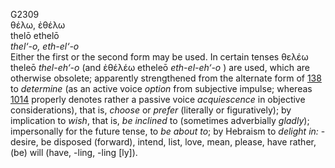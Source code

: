 G2309  
θέλω, ἐθέλω  
thelō ethelō  
*thel‘-o,* *eth-el‘-o*  
Either the first or the second form may be used. In certain tenses θελέω
theleō *thel-eh‘-o* (and ἐθέλέω etheleō *eth-el-eh‘-o* ) are used, which
are otherwise obsolete; apparently strengthened from the alternate form
of [138](g0138) to *determine* (as an active voice *option* from
subjective impulse; whereas [1014](g1014) properly denotes rather a
passive voice *acquiescence* in objective considerations), that is,
*choose* or *prefer* (literally or figuratively); by implication to
*wish*, that is, *be* *inclined* to (sometimes adverbially *gladly*);
impersonally for the future tense, to *be* *about* *to*; by Hebraism to
*delight* *in:* - desire, be disposed (forward), intend, list, love,
mean, please, have rather, (be) will (have, -ling, -ling \[ly\]).  
